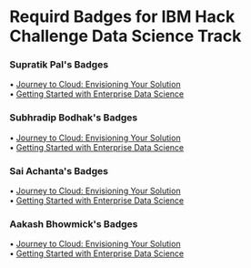# Requird Badges for IBM Hack Challenge Data Science Track

### Supratik Pal's Badges

• [Journey to Cloud: Envisioning Your Solution](https://www.credly.com/badges/e6d34410-a6e8-40d9-940b-ca10b3cb3816/public_url) \
• [Getting Started with Enterprise Data Science](https://www.credly.com/badges/c0cbbe62-2cf9-4479-85ca-9c8abadd9ffc/public_url)

### Subhradip Bodhak's Badges

• [Journey to Cloud: Envisioning Your Solution](https://www.credly.com/badges/7567bae7-1370-4d5b-bb29-07e7ac986316/public_url) \
• [Getting Started with Enterprise Data Science](https://www.credly.com/badges/b6234cf9-f4f8-4252-ae77-0bd7869c0aad/public_url)

### Sai Achanta's Badges

• [Journey to Cloud: Envisioning Your Solution](https://www.credly.com/earner/earned/badge/0e423e82-24e3-4822-a669-29cf01d61313) \
• [Getting Started with Enterprise Data Science](https://www.credly.com/earner/earned/badge/7f43edbc-9722-4dfd-b4fe-3004600b0a72)

### Aakash Bhowmick's Badges

• [Journey to Cloud: Envisioning Your Solution](https://www.credly.com/badges/9db7dd5c-2c90-4ed3-924a-10fc95957a5e) \
• [Getting Started with Enterprise Data Science](https://www.credly.com/badges/3cebb087-603e-4c44-9489-69ef7fa0784f)
